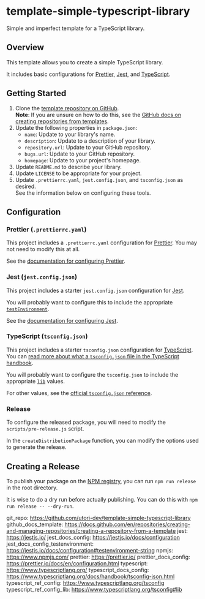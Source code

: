 # template-simple-typescript-library

Simple and imperfect template for a TypeScript library.

## Overview

This template allows you to create a simple TypeScript library.

It includes basic configurations for [Prettier](prettier), [Jest](jest), and [TypeScript](typescript).

## Getting Started

1. Clone the [template repository on GitHub](git_repo).\
   **Note**: If you are unsure on how to do this, see the
   [GitHub docs on creating repositories from templates](github_docs_template).
1. Update the following properties in `package.json`:
   - `name`: Update to your library's name.
   - `description`: Update to a description of your library.
   - `repository.url`: Update to your GitHub repository.
   - `bugs.url`: Update to your GitHub repository.
   - `homepage`: Update to your project's homepage.
1. Update `README.md` to describe your library.
1. Update `LICENSE` to be appropriate for your project.
1. Update `.prettierrc.yaml`, `jest.config.json`, and `tsconfig.json` as desired.\
   See the information below on configuring these tools.

## Configuration

### Prettier (`.prettierrc.yaml`)

This project includes a `.prettierrc.yaml` configuration for [Prettier](prettier).
You may not need to modify this at all.

See the [documentation for configuring Prettier](prettier_docs_config).

### Jest (`jest.config.json`)

This project includes a starter `jest.config.json` configuration for [Jest](jest).

You will probably want to configure this to include the appropriate [`testEnvironment`](jest_docs_config_testenvironment).

See the [documentation for configuring Jest](jest_docs_config).

### TypeScript (`tsconfig.json`)

This project includes a starter `tsconfig.json` configuration for [TypeScript](typescript).
You can [read more about what a `tsconfig.json` file in the TypeScript handbook](typescript_docs_config).

You will probably want to configure the `tsconfig.json` to include the appropriate [`lib`](typescript_ref_config_lib) values.

For other values, see the [official `tsconfig.json` reference](typescript_ref_config).

### Release

To configure the released package, you will need to modify the `scripts/pre-release.js` script.

In the `createDistributionPackage` function, you can modify the options used to generate the release.

## Creating a Release

To publish your package on the [NPM registry](npmjs), you can run `npm run release` in the root directory.

It is wise to do a dry run before actually publishing. You can do this with `npm run release -- --dry-run`.

git_repo: https://github.com/utori-dev/template-simple-typescript-library
github_docs_template: https://docs.github.com/en/repositories/creating-and-managing-repositories/creating-a-repository-from-a-template
jest: https://jestjs.io/
jest_docs_config: https://jestjs.io/docs/configuration
jest_docs_config_testenvironment: https://jestjs.io/docs/configuration#testenvironment-string
npmjs: https://www.npmjs.com/
prettier: https://prettier.io/
prettier_docs_config: https://prettier.io/docs/en/configuration.html
typescript: https://www.typescriptlang.org/
typescript_docs_config: https://www.typescriptlang.org/docs/handbook/tsconfig-json.html
typescript_ref_config: https://www.typescriptlang.org/tsconfig
typescript_ref_config_lib: https://www.typescriptlang.org/tsconfig#lib
